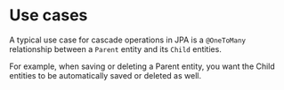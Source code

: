 # Use cases
A typical use case for cascade operations in JPA is a `@OneToMany` relationship
between a `Parent` entity and its `Child` entities.

For example, when saving or deleting a Parent entity, you want the Child entities to be automatically saved or deleted as well.
